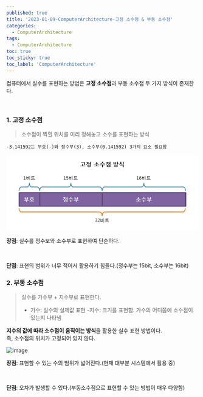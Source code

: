 ```yaml
---
published: true
title: '2023-01-09-ComputerArchitecture-고정 소수점 & 부동 소수점'
categories:
  - ComputerArchitecture
tags:
  - ComputerArchitecture
toc: true
toc_sticky: true
toc_label: 'ComputerArchitecture'
---
```


컴퓨터에서 실수를 표현하는 방법은 **고정 소수점**과 부동 소수점 두 가지 방식이 존재한다.

<br>

### **1. 고정 소수점**

> 소수점이 찍힐 위치를 미리 정해놓고 소수를 표현하는 방식<br>

```
-3.141592는 부호(-)와 정수부(3), 소수부(0.141592) 3가지 요소 필요함
```

![image](https://raw.githubusercontent.com/222SeungHyun/222SeungHyun.github.io/c69c8ecb97eb84a8768007d0977d507d038ee892/_images/%EA%B3%A0%EC%A0%95%20%EC%86%8C%EC%88%98%EC%A0%90%20%EB%B0%A9%EC%8B%9D.png)

**장점**: 실수를 정수보와 소수부로 표현하여 단순하다.

<br>

**단점**: 표현의 범위가 너무 적어서 활용하기 힘들다.(정수부는 15bit, 소수부는 16bit)

### **2. 부동 소수점**

> 실수를 가수부 + 지수부로 표현한다.<br>
>
> - 가수: 실수의 실제값 표현 -지수: 크기를 표현함. 가수의 어디쯤에 소수점이 있는지 나타냄

**지수의 값에 따라 소수점이 움직이는 방식**을 활용한 실수 표현 방법이다.<br>
즉, 소수점의 위치가 고정되어 있지 않다.

![image](https://camo.githubusercontent.com/3f982c8c64e1f5bf0837e08593c05b45dfce1c9a2bf53fc31e2cbec3d2caf9ea/687474703a2f2f7463707363686f6f6c2e636f6d2f6c656374757265732f696d675f635f666c6f6174696e675f706f696e745f33322e706e67)

**장점**: 표현할 수 있는 수의 범위가 넓어진다.(현재 대부분 시스템에서 활용 중)

<br>

**단점**: 오차가 발생할 수 있다.(부동소수점으로 표현할 수 있는 방법이 매우 다양함)
